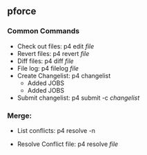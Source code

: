 ## pforce
### Common Commands
- Check out files:  p4 edit *file*
- Revert files: p4 revert *file*
- Diff files: p4 diff *file*
- File log: p4 filelog *file*
- Create Changelist:  p4 changelist
    - Added JOBS
    - Added JOBS
- Submit changelist: p4 submit -c *changelist*

### Merge:
- List conflicts:  p4 resolve -n

- Resolve Conflict file: p4 resolve *file*
 
